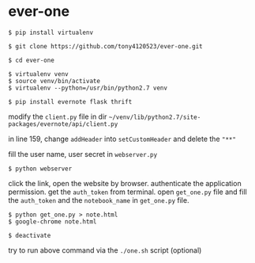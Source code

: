 # ever-one
```
$ pip install virtualenv
```
```
$ git clone https://github.com/tony4120523/ever-one.git
```
```
$ cd ever-one
```
```
$ virtualenv venv
$ source venv/bin/activate
$ virtualenv --python=/usr/bin/python2.7 venv
```
```
$ pip install evernote flask thrift
```
modify the `client.py` file in dir  `~/venv/lib/python2.7/site-packages/evernote/api/client.py` 

in line 159, change `addHeader` into `setCustomHeader` and delete the `"**"`

fill the user name, user secret in `webserver.py`
```
$ python webserver
```
click the link, open the website by browser.
authenticate the application permission.
get the `auth_token` from terminal.
open `get_one.py` file and fill the `auth_token` and the `notebook_name` in `get_one.py` file.
```
$ python get_one.py > note.html
$ google-chrome note.html
```
```
$ deactivate
```
try to run above command via the `./one.sh` script (optional)
